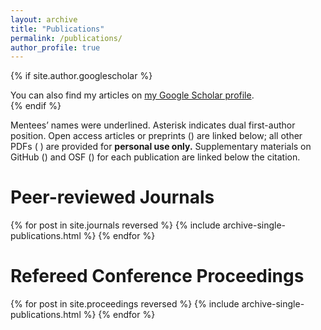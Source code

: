 ```yaml
---
layout: archive
title: "Publications"
permalink: /publications/
author_profile: true
---
```


{% if site.author.googlescholar %}
  <div class="wordwrap">You can also find my articles on <a href="{{site.author.googlescholar}}">my Google Scholar profile</a>.</div>
{% endif %}

Mentees’ names were underlined. Asterisk indicates dual first-author position.
Open access articles or preprints (<i class="ai ai-fw ai-open-access-square"></i>)
are linked below; all other PDFs (<i class="fa fa-file-pdf-o" aria-hidden="true">
</i>) are provided for **personal use only.** Supplementary materials on GitHub
(<i class="fab fa-github"></i>) and OSF
(<i class="ai ai-fw ai-osf"></i>) for each publication are linked below the
citation.

Peer-reviewed Journals
======

{% for post in site.journals reversed %}
  {% include archive-single-publications.html %}
{% endfor %}

Refereed Conference Proceedings
======
{% for post in site.proceedings reversed %}
  {% include archive-single-publications.html %}
{% endfor %}

